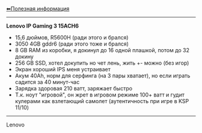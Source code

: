 [⬅Полезная информация](../index)
- - -
**Lenovo IP Gaming 3 15ACH6**
- 15,6 дюймов, R5600H (ради этого и брался)
- 3050 4GB gddr6 (ради этого тоже и брался)
- 8 GB RAM из коробки, я докинул до 16 одной плашкой, потом до 32 докину
- 256 GB SSD, хотел докупить но чет лень, жить +- можно (без игор)
- Экран хороший IPS меня устраивает
- Акум 40Ah, норм для серфинга (на 3 пары хватает), но если играть садится за 40 минут-час
- Зарядка здоровая 210 ватт, заряжает быстро
- Т.к. ноут "игровой", он жрет в игровом режиме 100+ ватт и гудит кулерами как взлетающий самолет (аутентичность при игре в KSP 11/10)
- - -

Lenovo